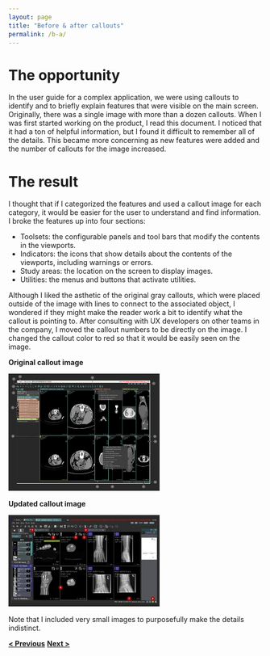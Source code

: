 ```yaml
---
layout: page
title: "Before & after callouts"
permalink: /b-a/
---
```


# The opportunity

In the user guide for a complex application, we were using callouts to identify and to 
briefly explain features that were visible on the main screen. 
Originally, there was a single image with more than a dozen callouts. 
When I was first started working on the product, I read this document. I noticed that it had a ton 
of helpful information, but I found it difficult to remember all of the details. This became more 
concerning as new features were added and the number of callouts for the image increased.

# The result

I thought that if I categorized the features and used a callout image for each category, it would 
be easier for the user to understand and find information. I broke the features up into four 
sections: 

- Toolsets: the configurable panels and tool bars that modify the contents in the viewports.
- Indicators: the icons that show details about the contents of the viewports, including warnings or errors.
- Study areas: the location on the screen to display images.
- Utilities: the menus and buttons that activate utilities.

Although I liked the asthetic of the original gray callouts, which were placed outside of the image with lines to connect to the associated object, I wondered if they might make the reader work a bit to identify what the callout is pointing to. 
After consulting with UX developers on other teams in the company, I moved the callout numbers to be 
directly on the image. 
I changed the callout color to red so that it would be easily seen on the image.

**Original callout image**

![callouts before](callouts-before.png)

**Updated callout image**

![callouts after](callouts-after.png)

Note that I included very small images to purposefully make the details indistinct.

**[< Previous](https://klpiech.github.io/portfolio)** **[Next >](https://klpiech.github.io/proc/)**